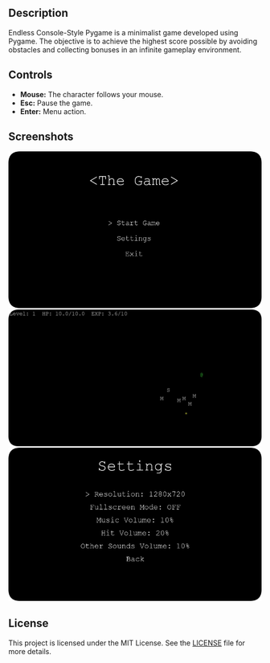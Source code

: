 ## Description

Endless Console-Style Pygame is a minimalist game developed using Pygame. The objective is to achieve the highest score possible by avoiding obstacles and collecting bonuses in an infinite gameplay environment.

## Controls

- **Mouse:** The character follows your mouse.
- **Esc:** Pause the game.
- **Enter:** Menu action.

## Screenshots

![Main Menu](screenshots/main.png)
![Gameplay](screenshots/gameplay.png)
![Settings](screenshots/settings.png)

## License

This project is licensed under the MIT License. See the [LICENSE](LICENSE) file for more details.
